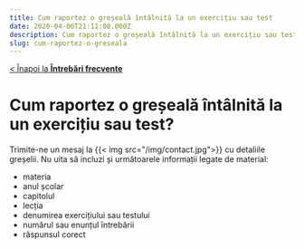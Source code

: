 ```yaml
---
title: Cum raportez o greșeală întâlnită la un exercițiu sau test
date: 2020-04-06T21:11:08.000Z
description: Cum raportez o greșeală întâlnită la un exercițiu sau test
slug: cum-raportez-o-greseala
---
```

[< Înapoi la **Întrebări frecvente**](/intrebari-frecvente/)

# Cum raportez o greșeală întâlnită la un exercițiu sau test?

Trimite-ne un mesaj la {{< img src="/img/contact.jpg">}} cu detaliile greșelii. Nu uita să incluzi și următoarele informații legate de material:

* materia
* anul școlar
* capitolul
* lecția
* denumirea exercițiului sau testului
* numărul sau enunțul întrebării
* răspunsul corect